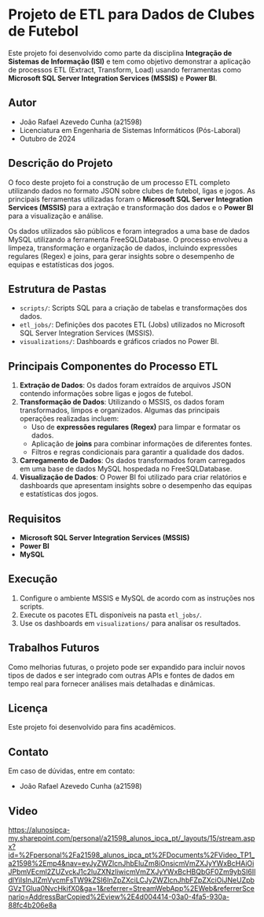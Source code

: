 
# Projeto de ETL para Dados de Clubes de Futebol

Este projeto foi desenvolvido como parte da disciplina **Integração de Sistemas de Informação (ISI)** e tem como objetivo demonstrar a aplicação de processos ETL (Extract, Transform, Load) usando ferramentas como **Microsoft SQL Server Integration Services (MSSIS)** e **Power BI**.

## Autor
- João Rafael Azevedo Cunha (a21598)
- Licenciatura em Engenharia de Sistemas Informáticos (Pós-Laboral)
- Outubro de 2024

## Descrição do Projeto

O foco deste projeto foi a construção de um processo ETL completo utilizando dados no formato JSON sobre clubes de futebol, ligas e jogos. As principais ferramentas utilizadas foram o **Microsoft SQL Server Integration Services (MSSIS)** para a extração e transformação dos dados e o **Power BI** para a visualização e análise.

Os dados utilizados são públicos e foram integrados a uma base de dados MySQL utilizando a ferramenta FreeSQLDatabase. O processo envolveu a limpeza, transformação e organização de dados, incluindo expressões regulares (Regex) e joins, para gerar insights sobre o desempenho de equipas e estatísticas dos jogos.

## Estrutura de Pastas

- `scripts/`: Scripts SQL para a criação de tabelas e transformações dos dados.
- `etl_jobs/`: Definições dos pacotes ETL (Jobs) utilizados no Microsoft SQL Server Integration Services (MSSIS).
- `visualizations/`: Dashboards e gráficos criados no Power BI.

## Principais Componentes do Processo ETL

1. **Extração de Dados**: Os dados foram extraídos de arquivos JSON contendo informações sobre ligas e jogos de futebol.
2. **Transformação de Dados**: Utilizando o MSSIS, os dados foram transformados, limpos e organizados. Algumas das principais operações realizadas incluem:
   - Uso de **expressões regulares (Regex)** para limpar e formatar os dados.
   - Aplicação de **joins** para combinar informações de diferentes fontes.
   - Filtros e regras condicionais para garantir a qualidade dos dados.
3. **Carregamento de Dados**: Os dados transformados foram carregados em uma base de dados MySQL hospedada no FreeSQLDatabase.
4. **Visualização de Dados**: O Power BI foi utilizado para criar relatórios e dashboards que apresentam insights sobre o desempenho das equipas e estatísticas dos jogos.

## Requisitos

- **Microsoft SQL Server Integration Services (MSSIS)**
- **Power BI**
- **MySQL**

## Execução

1. Configure o ambiente MSSIS e MySQL de acordo com as instruções nos scripts.
2. Execute os pacotes ETL disponíveis na pasta `etl_jobs/`.
3. Use os dashboards em `visualizations/` para analisar os resultados.

## Trabalhos Futuros

Como melhorias futuras, o projeto pode ser expandido para incluir novos tipos de dados e ser integrado com outras APIs e fontes de dados em tempo real para fornecer análises mais detalhadas e dinâmicas.

## Licença

Este projeto foi desenvolvido para fins acadêmicos.

## Contato

Em caso de dúvidas, entre em contato:
- João Rafael Azevedo Cunha (a21598)

## Video

https://alunosipca-my.sharepoint.com/personal/a21598_alunos_ipca_pt/_layouts/15/stream.aspx?id=%2Fpersonal%2Fa21598_alunos_ipca_pt%2FDocuments%2FVideo_TP1_a21598%2Emp4&nav=eyJyZWZlcnJhbEluZm8iOnsicmVmZXJyYWxBcHAiOiJPbmVEcml2ZUZvckJ1c2luZXNzIiwicmVmZXJyYWxBcHBQbGF0Zm9ybSI6IldlYiIsInJlZmVycmFsTW9kZSI6InZpZXciLCJyZWZlcnJhbFZpZXciOiJNeUZpbGVzTGlua0NvcHkifX0&ga=1&referrer=StreamWebApp%2EWeb&referrerScenario=AddressBarCopied%2Eview%2E4d004414-03a0-4fa5-930a-88fc4b206e8a
